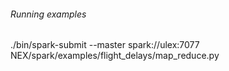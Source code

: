 ###### Running examples

./bin/spark-submit --master spark://ulex:7077 NEX/spark/examples/flight_delays/map_reduce.py
